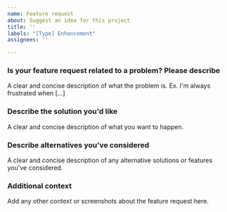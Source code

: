 ```yaml
---
name: Feature request
about: Suggest an idea for this project
title: ''
labels: "[Type] Enhancement"
assignees: ''

---
```


<!-- Thanks for contributing to Sensei Certificates! Pick a clear title ("Lesson: Show complexity in individual lessons") and proceed. -->

### Is your feature request related to a problem? Please describe
A clear and concise description of what the problem is. Ex. I'm always frustrated when [...]

### Describe the solution you'd like
A clear and concise description of what you want to happen.

### Describe alternatives you've considered
A clear and concise description of any alternative solutions or features you've considered.

### Additional context
Add any other context or screenshots about the feature request here.
